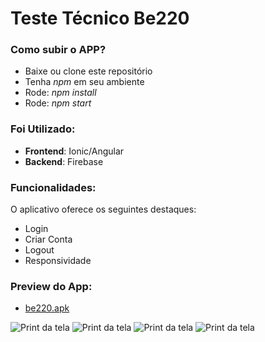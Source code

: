 # Teste Técnico Be220

### Como subir o APP?

- Baixe ou clone este repositório
- Tenha _npm_ em seu ambiente
- Rode: _npm install_
- Rode: _npm start_

### Foi Utilizado:

- **Frontend**: Ionic/Angular
- **Backend**: Firebase

### Funcionalidades:

O aplicativo oferece os seguintes destaques:

- Login
- Criar Conta
- Logout
- Responsividade

### Preview do App:

- [be220.apk](demo/be220.apk)

![Print da tela](screenshot/1.png)
![Print da tela](screenshot/2.png)
![Print da tela](screenshot/3.png)
![Print da tela](screenshot/4.png)
